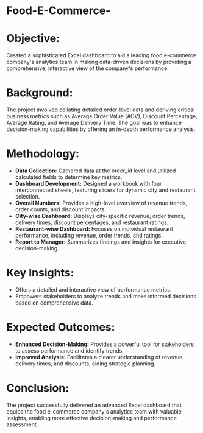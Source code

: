 # Food-E-Commerce-

# Objective:

Created a sophisticated Excel dashboard to aid a leading food e-commerce company's analytics team in making data-driven decisions by providing a comprehensive, interactive view of the company's performance.

# Background:
The project involved collating detailed order-level data and deriving critical business metrics such as Average Order Value (AOV), Discount Percentage, Average Rating, and Average Delivery Time. The goal was to enhance decision-making capabilities by offering an in-depth performance analysis.

# Methodology:

+ **Data Collection:** Gathered data at the order_id level and utilized calculated fields to determine key metrics.
+ **Dashboard Development:** Designed a workbook with four interconnected sheets, featuring slicers for dynamic city and restaurant selection.
+ **Overall Numbers:** Provides a high-level overview of revenue trends, order counts, and discount impacts.
+ **City-wise Dashboard:** Displays city-specific revenue, order trends, delivery times, discount percentages, and restaurant ratings.
+ **Restaurant-wise Dashboard:** Focuses on individual restaurant performance, including revenue, order trends, and ratings.
+ **Report to Manager:** Summarizes findings and insights for executive decision-making.

# Key Insights:

+ Offers a detailed and interactive view of performance metrics.
+ Empowers stakeholders to analyze trends and make informed decisions based on comprehensive data.

# Expected Outcomes:

+ **Enhanced Decision-Making:** Provides a powerful tool for stakeholders to assess performance and identify trends.
+ **Improved Analysis:** Facilitates a clearer understanding of revenue, delivery times, and discounts, aiding strategic planning.

# Conclusion:
The project successfully delivered an advanced Excel dashboard that equips the food e-commerce company's analytics team with valuable insights, enabling more effective decision-making and performance assessment.
